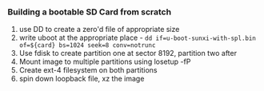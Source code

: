 ### Building a bootable SD Card from scratch

1. use DD to create a zero'd file of appropriate size
2. write uboot at the appropriate place - `dd if=u-boot-sunxi-with-spl.bin of=${card} bs=1024 seek=8 conv=notrunc`
3. Use fdisk to create partition one at sector 8192, partition two after
4. Mount image to multiple partitions using losetup -fP
5. Create ext-4 filesystem on both partitions
6. spin down loopback file, xz the image
